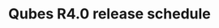 ---
lang: en
layout: doc
permalink: /doc/releases/4.0/schedule/
redirect_from:
- /en/doc/releases/4.0/schedule/
redirect_to: https://doc.qubes-os.org/en/latest/developer/releases/4_0/schedule.html
ref: 24
title: Qubes R4.0 release schedule
---